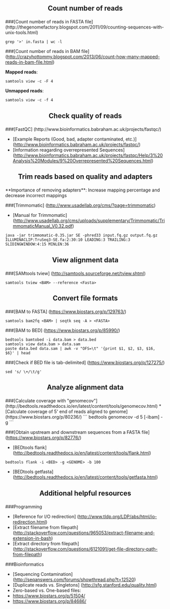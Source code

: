 <h2><p align="center">Count number of reads</p></h2>
###[Count number of reads in FASTA file] (http://thegenomefactory.blogspot.com/2011/09/counting-sequences-with-unix-tools.html)

```
grep '>' in.fasta | wc -l
```

###[Count number of reads in BAM file] (http://crazyhottommy.blogspot.com/2013/06/count-how-many-mapped-reads-in-bam-file.html)

**Mapped reads**:
```
samtools view -c -F 4
```

**Unmapped reads**:
```
samtools view -c -f 4
```

<h2><p align="center">Check quality of reads</p></h2>
###[FastQC] (http://www.bioinformatics.babraham.ac.uk/projects/fastqc/)

* [Example Reports (Good, bad, adapter contaminated, etc.)]
(http://www.bioinformatics.babraham.ac.uk/projects/fastqc/)
* [Information reagarding overrepresented Sequences] (http://www.bioinformatics.babraham.ac.uk/projects/fastqc/Help/3%20Analysis%20Modules/9%20Overrepresented%20Sequences.html)

<h2><p align="center">Trim reads based on quality and adapters</p></h2>
**Importance of removing adapters**: Increase mapping percentage and decrease incorrect mappings

###[Trimmomatic] (http://www.usadellab.org/cms/?page=trimmomatic)
  * [Manual for Trimmomatic] (http://www.usadellab.org/cms/uploads/supplementary/Trimmomatic/TrimmomaticManual_V0.32.pdf)

```
java -jar trimmomatic-0.35.jar SE -phred33 input.fq.gz output.fq.gz ILLUMINACLIP:TruSeq3-SE.fa:2:30:10 LEADING:3 TRAILING:3 SLIDINGWINDOW:4:15 MINLEN:36
```

<h2><p align="center">View alignment data</p></h2>

###[SAMtools tview] (http://samtools.sourceforge.net/tview.shtml)

```
samtools tview <BAM> --reference <Fasta>
```

<h2><p align="center">Convert file formats</p></h2>

###[BAM to FASTA] (https://www.biostars.org/p/129763/)
```
samtools bam2fq <BAM> | seqtk seq -A > <FASTA>
```

###[BAM to BED] (https://www.biostars.org/p/85990/)
```
bedtools bamtobed -i data.bam > data.bed 
samtools view data.bam > data.sam
paste data.bed data.sam | awk -v "OFS=\t" '{print $1, $2, $3, $16, $6}' | head
```
###[Check if BED file is tab-delimited] (https://www.biostars.org/p/127275/)
```
sed 's/ \+/\t/g'
```

<h2><p align="center">Analyze alignment data</p></h2>
###[Calculate coverage with "genomecov"] (http://bedtools.readthedocs.io/en/latest/content/tools/genomecov.html)
* [Calculate coverage of 5' end of reads aligned to genome] (https://www.biostars.org/p/80236/)
```
bedtools genomecov -d 5 [-ibam] <BAM> -g <GENOME>
```

###[Obtain upstream and downstream sequences from a FASTA file] (https://www.biostars.org/p/82776/)
* [BEDtools flank] (http://bedtools.readthedocs.io/en/latest/content/tools/flank.html)
```
bedtools flank -i <BED> -g <GENOME> -b 100
```

* [BEDtools getfasta] (http://bedtools.readthedocs.io/en/latest/content/tools/getfasta.html)

<h2><p align="center">Additional helpful resources</p></h2>

###Programming
* [Reference for I/O redirection] (http://www.tldp.org/LDP/abs/html/io-redirection.html)
* [Extract filename from filepath] (http://stackoverflow.com/questions/965053/extract-filename-and-extension-in-bash)
* [Extract directory from filepath] (http://stackoverflow.com/questions/6121091/get-file-directory-path-from-filepath)

###Bioinformatics
* [Sequencing Contamination] (http://seqanswers.com/forums/showthread.php?t=12520)
* [Duplicate reads vs. Singletons] (http://sfg.stanford.edu/quality.html)
* Zero-based vs. One-based files:
 * https://www.biostars.org/p/51504/
 * https://www.biostars.org/p/84686/
